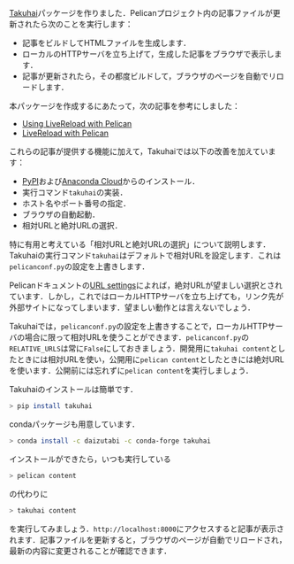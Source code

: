 [Takuhai](https://github.com/daizutabi/takuhai)パッケージを作りました．Pelicanプロジェクト内の記事ファイルが更新されたら次のことを実行します：

+ 記事をビルドしてHTMLファイルを生成します．
+ ローカルのHTTPサーバを立ち上げて，生成した記事をブラウザで表示します．
+ 記事が更新されたら，その都度ビルドして，ブラウザのページを自動でリロードします．

本パッケージを作成するにあたって，次の記事を参考にしました：

+ [Using LiveReload with Pelican](https://merlijn.vandeen.nl/2015/pelican-livereload.html)
+ [LiveReload with Pelican](http://tech.agilitynerd.com/livereload-with-pelican.html)

これらの記事が提供する機能に加えて，Takuhaiでは以下の改善を加えています：

+ [PyPI](https://pypi.org)および[Anaconda Cloud](https://anaconda.org)からのインストール．
+ 実行コマンド`takuhai`の実装．
+ ホスト名やポート番号の指定．
+ ブラウザの自動起動．
+ 相対URLと絶対URLの選択．

特に有用と考えている「相対URLと絶対URLの選択」について説明します．Takuhaiの実行コマンド`takuhai`はデフォルトで相対URLを設定します．これは`pelicanconf.py`の設定を上書きします．

Pelicanドキュメントの[URL settings](http://docs.getpelican.com/en/stable/settings.html#url-settings)によれば，絶対URLが望ましい選択とされています．しかし，これではローカルHTTPサーバを立ち上げても，リンク先が外部サイトになってしまいます．望ましい動作とは言えないでしょう．

Takuhaiでは，`pelicanconf.py`の設定を上書きすることで，ローカルHTTPサーバの場合に限って相対URLを使うことができます．`pelicanconf.py`の`RELATIVE_URLS`は常に`False`にしておきましょう．開発用に`takuhai content`としたときには相対URLを使い，公開用に`pelican content`としたときには絶対URLを使います．公開前には忘れずに`pelican content`を実行しましょう．

Takuhaiのインストールは簡単です．

```bash
> pip install takuhai
```

condaパッケージも用意しています．

```bash
> conda install -c daizutabi -c conda-forge takuhai
```

インストールができたら，いつも実行している


```bash
> pelican content
```

の代わりに


```bash
> takuhai content
```

を実行してみましょう．`http://localhost:8000`にアクセスすると記事が表示されます．記事ファイルを更新すると，ブラウザのページが自動でリロードされ，最新の内容に変更されることが確認できます．
